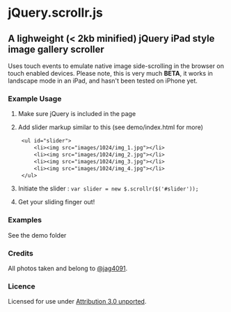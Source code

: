 jQuery.scrollr.js
=================

A lighweight (< 2kb minified) jQuery iPad style image gallery scroller
----------------------------------------------------------------------

Uses touch events to emulate native image side-scrolling in the browser on
touch enabled devices. Please note, this is very much **BETA**, it works in
landscape mode in an iPad, and hasn't been tested on iPhone yet.

### Example Usage

1. Make sure jQuery is included in the page

2. Add slider markup similar to this (see demo/index.html for more)

        <ul id="slider">
            <li><img src="images/1024/img_1.jpg"></li>
            <li><img src="images/1024/img_2.jpg"></li>
            <li><img src="images/1024/img_3.jpg"></li>
            <li><img src="images/1024/img_4.jpg"></li>
        </ul>

3. Initiate the slider : `var slider = new $.scrollr($('#slider'));`

4. Get your sliding finger out!


### Examples

See the demo folder


### Credits

All photos taken and belong to [@jag4091](http://twitter.com/jag4091).


### Licence

Licensed for use under [Attribution 3.0 unported](http://creativecommons.org/licenses/by/3.0/).
